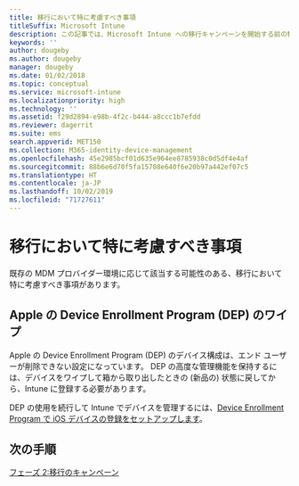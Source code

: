```yaml
---
title: 移行において特に考慮すべき事項
titleSuffix: Microsoft Intune
description: この記事では、Microsoft Intune への移行キャンペーンを開始する前の特別な移行に関する考慮事項を示します。
keywords: ''
author: dougeby
ms.author: dougeby
manager: dougeby
ms.date: 01/02/2018
ms.topic: conceptual
ms.service: microsoft-intune
ms.localizationpriority: high
ms.technology: ''
ms.assetid: f29d2894-e98b-4f2c-b444-a8ccc1b7efdd
ms.reviewer: dagerrit
ms.suite: ems
search.appverid: MET150
ms.collection: M365-identity-device-management
ms.openlocfilehash: 45e2985bcf01d635e964ee8785938c0d5df4e4af
ms.sourcegitcommit: 88b6e6d70f5fa15708e640f6e20b97a442ef07c5
ms.translationtype: HT
ms.contentlocale: ja-JP
ms.lasthandoff: 10/02/2019
ms.locfileid: "71727611"
---
```

# <a name="special-migration-considerations"></a>移行において特に考慮すべき事項

既存の MDM プロバイダー環境に応じて該当する可能性のある、移行において特に考慮すべき事項があります。

## <a name="wipe-for-apples-device-enrollment-program-dep"></a>Apple の Device Enrollment Program (DEP) のワイプ

Apple の Device Enrollment Program (DEP) のデバイス構成は、エンド ユーザーが削除できない設定になっています。 DEP の高度な管理機能を保持するには、デバイスをワイプして箱から取り出したときの (新品の) 状態に戻してから、Intune に登録する必要があります。

DEP の使用を続行して Intune でデバイスを管理するには、[Device Enrollment Program で iOS デバイスの登録をセットアップします](../enrollment/device-enrollment-program-enroll-ios.md)。


## <a name="next-steps"></a>次の手順

[フェーズ 2:移行のキャンペーン](../migration-guide-campaign.md)
